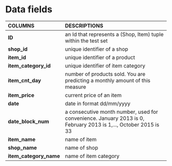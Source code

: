 # Data fields
|  **COLUMNS**          | **DESCRIPTIONS**             |
|:----------------------|:------------------------------|
|**ID**                 | an Id that represents a (Shop, Item) tuple within the test set|
|**shop_id**            | unique identifier of a shop|
|**item_id**            | unique identifier of a product|
|**item_category_id**   | unique identifier of item category|
|**item_cnt_day**       | number of products sold. You are predicting a monthly amount of this measure|
|**item_price**         | current price of an item|
|**date**               | date in format dd/mm/yyyy|
|**date_block_num**     | a consecutive month number, used for convenience. January 2013 is 0, February 2013 is 1,..., October 2015 is 33|
|**item_name**          | name of item|
|**shop_name**          | name of shop|
|**item_category_name** | name of item category|
